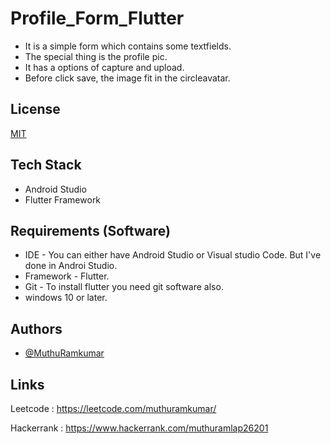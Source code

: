 
# Profile_Form_Flutter

- It is a simple form which contains some textfields.
- The special thing is the profile pic.
- It has a options of capture and upload.
- Before click save, the image fit in the circleavatar.
## License

[MIT](https://choosealicense.com/licenses/mit/)


## Tech Stack

- Android Studio
- Flutter Framework
## Requirements (Software)

- IDE - You can either have Android Studio or Visual studio Code. But I've done in Androi Studio.
- Framework - Flutter.
- Git - To install flutter you need git software also.
- windows 10 or later.
## Authors

- [@MuthuRamkumar](https://github.com/MuthuRamkumar-S)


## Links

Leetcode : https://leetcode.com/muthuramkumar/

Hackerrank : https://www.hackerrank.com/muthuramlap26201
